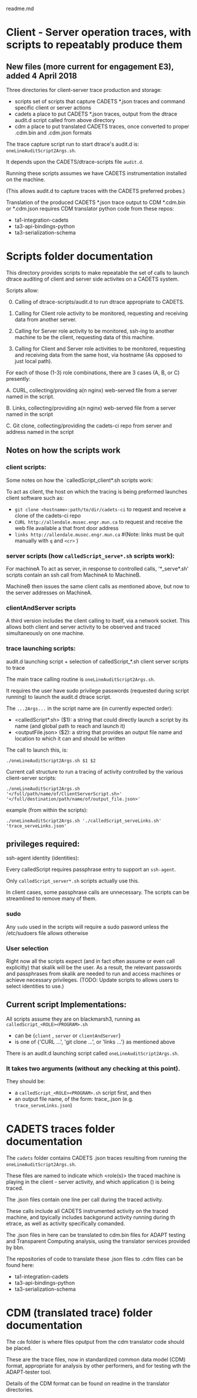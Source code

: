 readme.md

# Client - Server operation traces, with scripts to repeatably produce them
## New files (more current for engagement E3), added 4 April 2018


Three directories for client-server trace production and storage:
* scripts 	  set of scripts that capture CADETS *.json traces and command specific client or server actions
* cadets 	  a place to put CADETS *.json traces, output from the dtrace audit.d script called from above directory
* cdm 		  a place to put translated CADETS traces, once converted to proper .cdm.bin and .cdm.json formats 

The trace capture script run to start dtrace's audit.d is: `oneLineAuditScript2Args.sh`.

It depends upon the CADETS/dtrace-scripts file `audit.d`.

Running these scripts assumes we have CADETS instrumentation installed on the machine.

(This allows audit.d to capture traces with the CADETS preferred probes.)

Translation of the produced CADETS *.json trace output to CDM *.cdm.bin or *.cdm.json requires CDM translator python code from these repos:
* ta1-integration-cadets
* ta3-api-bindings-python
* ta3-serialization-schema


# Scripts folder documentation

This directory provides scripts to make repeatable the set of calls to launch dtrace auditing of client and server side activites on a CADETS system.

Scripts allow:

0. Calling of dtrace-scripts/audit.d to run dtrace appropriate to CADETS.

1. Calling for Client role activity to be monitored, requesting and receiving data from another server.

2. Calling for Server role activity to be monitored, ssh-ing to another machine to be the client, requesting data of this machine.

3. Calling for Client and Server role activities to be monitored, requesting and receiving data from the same host, via hostname (As opposed to just local path).


For each of those (1-3) role combinations, there are 3 cases (A, B, or C) presently:

A. CURL, collecting/providing a(n nginx) web-served file from a server named in the script.

B. Links, collecting/providing a(n nginx) web-served file from a server named in the script

C. Git clone, collecting/providing the cadets-ci repo from server and address named in the script

## Notes on how the scripts work

### client scripts:
Some notes on how the `calledScript_client*.sh scripts work:

To act as client, the host on which the tracing is being preformed launches client software such as:

* `git clone <hostname>:path/to/dir/cadets-ci`  to request and receive a clone of the cadets-ci repo
* `CURL http://allendale.musec.engr.mun.ca` to request and receive the web file available a that front door address 
* `links http://allendale.musec.engr.mun.ca`  #(Note: links must be quit manually with `q` and `<cr>` )

### server scripts (how `calledScript_serve*.sh` scripts work):

For machineA To act as server, in response to controlled calls, '\*_serve\*.sh' scripts contain an ssh call from MachineA to MachineB.

MachineB then issues the same client calls as mentioned above, but now to the server addresses on MachineA.

### clientAndServer scripts
A third version includes the client calling to itself, via a network socket.
This allows both client and server activity to be observed and traced simultaneously on one machine.

### trace launching scripts:
audit.d launching script + selection of calledScript_*.sh client server scripts to trace

The main trace calling routine is `oneLineAuditScript2Args.sh`.

It requires the user have sudo privilege passwords (requested during script running) to launch the audit.d dtrace script.

The `...2Args...` in the script name are (in currently expected order):

* <calledScript*.sh> ($1):  a string that could directly launch a script by its name (and global path to reach and launch it)
* <outputFile.json>  ($2):  a string that provides an output file name and location to which it can and should be written

The call to launch this, is:

```./oneLineAuditScript2Args.sh $1 $2```

Current call structure to run a tracing of activity controlled by the various client-server scripts:

```./oneLineAuditScript2Args.sh '</full/path/name/of/ClientServerScript.sh>' '</full/destination/path/name/of/output_file.json>'```

example (from within the scripts):

```./oneLineAuditScript2Args.sh './calledScript_serveLinks.sh' 'trace_serveLinks.json'```

## privileges required:
ssh-agent identity (identities):

Every calledScript requires passphrase entry to support an `ssh-agent`.

Only `calledScript_server*.sh` scripts actually use this.

In client cases, some passphrase calls are unnecessary.  The scripts can be streamlined to remove many of them.

### sudo 
Any `sudo` used in the scripts will require a sudo pasword unless the /etc/sudoers file allows otherwise

### User selection
Right now all the scripts expect (and in fact often assume or even call explicitly) that skalik will be the user.  As a result, the relevant passwords and passphrases from skalik are needed to run and access machines or achieve necessary privileges.  (TODO: Update scripts to allows users to select identities to use.)


## Current script Implementations:
All scripts assume they are on blackmarsh3, running as `calledScript_<ROLE><PROGRAM>.sh`
* <ROLE> can be {`client` , `server`  or `clientAndServer`}
* <PROGRAM> is one of {'CURL ...', 'git clone ...', or 'links ...'} as mentioned above

There is an audit.d launching script called `oneLineAuditScript2Args.sh`.

### It takes two arguments (without any checking at this point).  
They should be:
* a `calledScript_<ROLE><PROGRAM>.sh` script first, and then
* an output file name, of the form: trace_<ROLE><PROGRAM>.json  (e.g. `trace_serveLinks.json`)


# CADETS traces folder documentation

The `cadets` folder contains CADETS .json traces resulting from running the `oneLineAuditScript2Args.sh`.

These files are named to indicate which <role(s)> the traced machine is playing in the client - server activity, and which application (<program>) is being traced.

The .json files contain one line per call during the traced activity.

These calls include all CADETS instrumented activity on the traced machine, and tpyically includes backgorund activity running during th etrace, as well as activity specifically comanded.

The .json files in here can be translated to cdm.bin files for ADAPT testing and Transparent Computing analysis, using the translator services provided by bbn.

The repositories of code to translate these .json files to .cdm files can be found here:
* ta1-integration-cadets
* ta3-api-bindings-python
* ta3-serialization-schema


# CDM (translated trace) folder documentation

The `cdm` folder is where files oputput from the cdm translator code should be placed.

These are the trace files, now in standardized common data model (CDM) format, appropriate for analysis by other performers, and for testing wth the ADAPT-tester tool.

Details of the CDM format can be found on readme in the translator directories.

